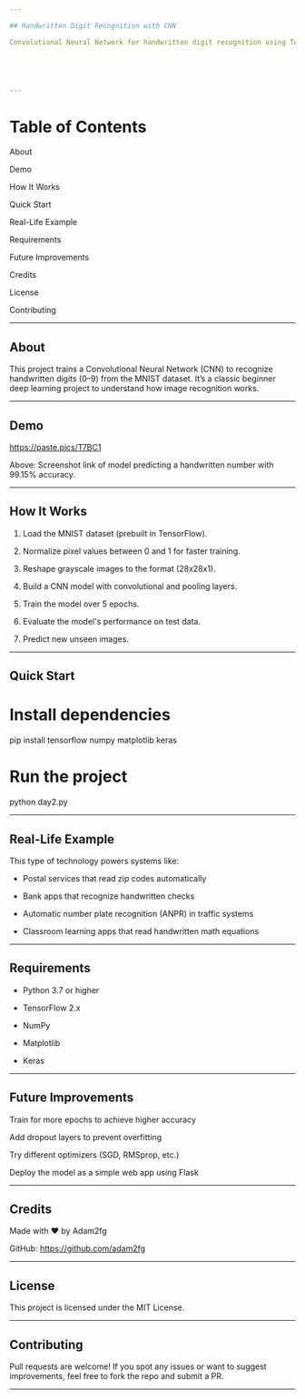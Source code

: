 ```yaml
---

## Handwritten Digit Recognition with CNN

Convolutional Neural Network for handwritten digit recognition using TensorFlow and Keras.





---
```


# Table of Contents

About

Demo

How It Works

Quick Start

Real-Life Example

Requirements

Future Improvements

Credits

License

Contributing



---

## About

This project trains a Convolutional Neural Network (CNN) to recognize handwritten digits (0–9) from the MNIST dataset.
It’s a classic beginner deep learning project to understand how image recognition works.


---

## Demo

https://paste.pics/T7BC1

Above: Screenshot link of model predicting a handwritten number with 99.15% accuracy.


---

## How It Works

1. Load the MNIST dataset (prebuilt in TensorFlow).


2. Normalize pixel values between 0 and 1 for faster training.


3. Reshape grayscale images to the format (28x28x1).


4. Build a CNN model with convolutional and pooling layers.


5. Train the model over 5 epochs.


6. Evaluate the model's performance on test data.


7. Predict new unseen images.




---

## Quick Start

# Install dependencies
pip install tensorflow numpy matplotlib keras

# Run the project
python day2.py


---

## Real-Life Example

This type of technology powers systems like:

- Postal services that read zip codes automatically

- Bank apps that recognize handwritten checks

- Automatic number plate recognition (ANPR) in traffic systems

- Classroom learning apps that read handwritten math equations



---

## Requirements

- Python 3.7 or higher

- TensorFlow 2.x

- NumPy

- Matplotlib

- Keras



---

## Future Improvements

Train for more epochs to achieve higher accuracy

Add dropout layers to prevent overfitting

Try different optimizers (SGD, RMSprop, etc.)

Deploy the model as a simple web app using Flask



---

## Credits

Made with ❤️ by Adam2fg

GitHub: https://github.com/adam2fg

---

## License

This project is licensed under the MIT License.

---

## Contributing

Pull requests are welcome!
If you spot any issues or want to suggest improvements, feel free to fork the repo and submit a PR.


---

